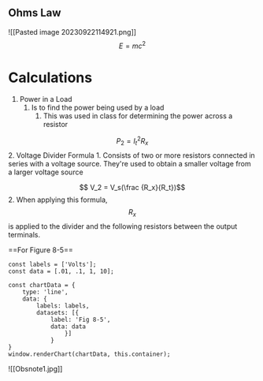 
## Ohms Law
![[Pasted image 20230922114921.png]]
$$E = mc^2$$
# Calculations
1.  Power in a Load
	1.  Is to find the power being used by a load
		1. This was used in class for determining the power across a resistor

$$P_2=I_t^2R_x$$
2. Voltage Divider Formula
	1. Consists of two or more resistors connected in series with a voltage source. They're used to obtain a smaller voltage from a larger voltage source

$$ V_2 = V_s(\frac {R_x}{R_t})$$
		2. When applying this formula, $$R_x$$ is applied to the divider and the following resistors between the output terminals.


==For Figure 8-5==
```dataviewjs
const labels = ['Volts'];
const data = [.01, .1, 1, 10];

const chartData = {
	type: 'line',
	data: {
		labels: labels,
		datasets: [{
			label: 'Fig 8-5',
			data: data
				}]
			}
}
window.renderChart(chartData, this.container);
```


 ![[Obsnote1.jpg]]